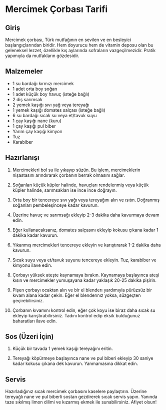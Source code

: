 # Mercimek Çorbası Tarifi

## Giriş

Mercimek çorbası, Türk mutfağının en sevilen ve en besleyici başlangıçlarından biridir. Hem doyurucu hem de vitamin deposu olan bu geleneksel lezzet, özellikle kış aylarında sofraların vazgeçilmezidir. Pratik yapımıyla da mutfakların gözdesidir.

## Malzemeler

*   1 su bardağı kırmızı mercimek
*   1 adet orta boy soğan
*   1 adet küçük boy havuç (isteğe bağlı)
*   2 diş sarımsak
*   2 yemek kaşığı sıvı yağ veya tereyağı
*   1 yemek kaşığı domates salçası (isteğe bağlı)
*   6 su bardağı sıcak su veya et/tavuk suyu
*   1 çay kaşığı nane (kuru)
*   1 çay kaşığı pul biber
*   Yarım çay kaşığı kimyon
*   Tuz
*   Karabiber

## Hazırlanışı

1.  Mercimekleri bol su ile yıkayıp süzün. Bu işlem, mercimeklerin nişastasını arındırarak çorbanın berrak olmasını sağlar.

2.  Soğanları küçük küpler halinde, havuçları rendelenmiş veya küçük küpler halinde, sarımsakları ise ince ince doğrayın.

3.  Orta boy bir tencereye sıvı yağı veya tereyağını alın ve ısıtın. Doğranmış soğanları pembeleşinceye kadar kavurun.

4.  Üzerine havuç ve sarımsağı ekleyip 2-3 dakika daha kavurmaya devam edin.

5.  Eğer kullanacaksanız, domates salçasını ekleyip kokusu çıkana kadar 1 dakika kadar kavurun.

6.  Yıkanmış mercimekleri tencereye ekleyin ve karıştırarak 1-2 dakika daha kavurun.

7.  Sıcak suyu veya et/tavuk suyunu tencereye ekleyin. Tuz, karabiber ve kimyonu ilave edin.

8.  Çorbayı yüksek ateşte kaynamaya bırakın. Kaynamaya başlayınca ateşi kısın ve mercimekler yumuşayana kadar yaklaşık 20-25 dakika pişirin.

9.  Pişen çorbayı ocaktan alın ve bir el blenderı yardımıyla pürüzsüz bir kıvam alana kadar çekin. Eğer el blenderınız yoksa, süzgeçten geçirebilirsiniz.

10. Çorbanın kıvamını kontrol edin, eğer çok koyu ise biraz daha sıcak su ekleyip karıştırabilirsiniz. Tadını kontrol edip eksik bulduğunuz baharatları ilave edin.

## Sos (Üzeri İçin)

1.  Küçük bir tavada 1 yemek kaşığı tereyağını eritin.

2.  Tereyağı köpürmeye başlayınca nane ve pul biberi ekleyip 30 saniye kadar kokusu çıkana dek kavurun. Yanmamasına dikkat edin.

## Servis

Hazırladığınız sıcak mercimek çorbasını kaselere paylaştırın. Üzerine tereyağlı nane ve pul biberli sostan gezdirerek sıcak servis yapın. Yanında taze sıkılmış limon dilimi ve kızarmış ekmek ile sunabilirsiniz. Afiyet olsun!